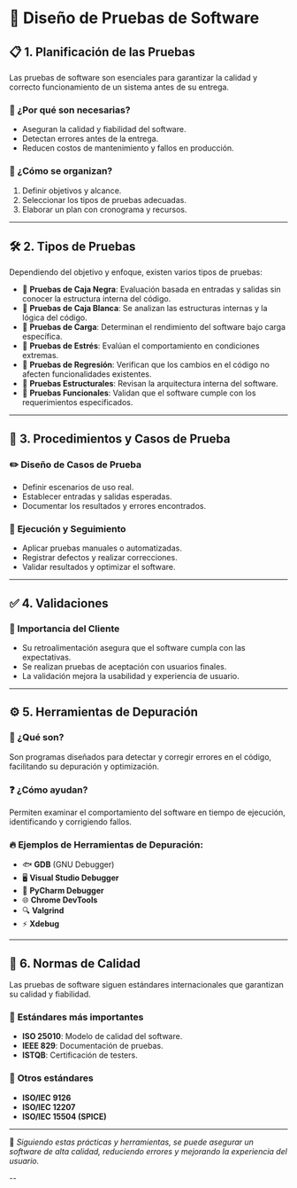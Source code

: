 # 📌 Diseño de Pruebas de Software

## 📋 1. Planificación de las Pruebas

Las pruebas de software son esenciales para garantizar la calidad y correcto funcionamiento de un sistema antes de su entrega.

### 🔹 ¿Por qué son necesarias?
- Aseguran la calidad y fiabilidad del software.
- Detectan errores antes de la entrega.
- Reducen costos de mantenimiento y fallos en producción.

### 🔹 ¿Cómo se organizan?
1. Definir objetivos y alcance.
2. Seleccionar los tipos de pruebas adecuadas.
3. Elaborar un plan con cronograma y recursos.

---

## 🛠 2. Tipos de Pruebas

Dependiendo del objetivo y enfoque, existen varios tipos de pruebas:

- 🔹 **Pruebas de Caja Negra**: Evaluación basada en entradas y salidas sin conocer la estructura interna del código.
- 🔹 **Pruebas de Caja Blanca**: Se analizan las estructuras internas y la lógica del código.
- 🔹 **Pruebas de Carga**: Determinan el rendimiento del software bajo carga específica.
- 🔹 **Pruebas de Estrés**: Evalúan el comportamiento en condiciones extremas.
- 🔹 **Pruebas de Regresión**: Verifican que los cambios en el código no afecten funcionalidades existentes.
- 🔹 **Pruebas Estructurales**: Revisan la arquitectura interna del software.
- 🔹 **Pruebas Funcionales**: Validan que el software cumple con los requerimientos especificados.

---

## 📑 3. Procedimientos y Casos de Prueba

### ✏️ **Diseño de Casos de Prueba**
- Definir escenarios de uso real.
- Establecer entradas y salidas esperadas.
- Documentar los resultados y errores encontrados.

### 🔄 **Ejecución y Seguimiento**
- Aplicar pruebas manuales o automatizadas.
- Registrar defectos y realizar correcciones.
- Validar resultados y optimizar el software.

---

## ✅ 4. Validaciones

### 📌 Importancia del Cliente
- Su retroalimentación asegura que el software cumpla con las expectativas.
- Se realizan pruebas de aceptación con usuarios finales.
- La validación mejora la usabilidad y experiencia de usuario.

---

## ⚙️ 5. Herramientas de Depuración

### 🔎 ¿Qué son?
Son programas diseñados para detectar y corregir errores en el código, facilitando su depuración y optimización.

### ❓ ¿Cómo ayudan?
Permiten examinar el comportamiento del software en tiempo de ejecución, identificando y corrigiendo fallos.

### 🔥 Ejemplos de Herramientas de Depuración:
- 🐟 **GDB** (GNU Debugger)
- 🖥 **Visual Studio Debugger**
- 🐍 **PyCharm Debugger**
- 🌐 **Chrome DevTools**
- 🔍 **Valgrind**
- ⚡ **Xdebug**

---

## 📏 6. Normas de Calidad

Las pruebas de software siguen estándares internacionales que garantizan su calidad y fiabilidad.

### 📜 **Estándares más importantes**
- **ISO 25010**: Modelo de calidad del software.
- **IEEE 829**: Documentación de pruebas.
- **ISTQB**: Certificación de testers.

### 📂 **Otros estándares**
- **ISO/IEC 9126**
- **ISO/IEC 12207**
- **ISO/IEC 15504 (SPICE)**

---

📌 _Siguiendo estas prácticas y herramientas, se puede asegurar un software de alta calidad, reduciendo errores y mejorando la experiencia del usuario._

--
